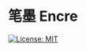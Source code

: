 # 笔墨 Encre

[![License: MIT](https://img.shields.io/badge/License-MIT-green.svg)](https://img.shields.io/github/license/VictorS67/encre)